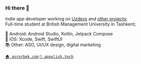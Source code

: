 ### Hi there 👋

Indie app developer working on [Uzdevs](https://uzdevs.com) and [other projects](https://appolish.tech); <br/>
Full-time student at British Management University in Tashkent;

🤖 Android: Android Studio, Kotlin, Jetpack Compose <br/>
🍎 iOS: Xcode, Swift, SwiftUI <br/>
📚 Other: ASO, UI/UX design, digital marketing

[`🏠 asrorbek.com`](https://asrorbek.com)
[`🏢 appolish.tech`](https://appolish.tech)
